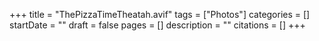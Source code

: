 +++
title = "ThePizzaTimeTheatah.avif"
tags = ["Photos"]
categories = []
startDate = ""
draft = false
pages = []
description = ""
citations = []
+++
